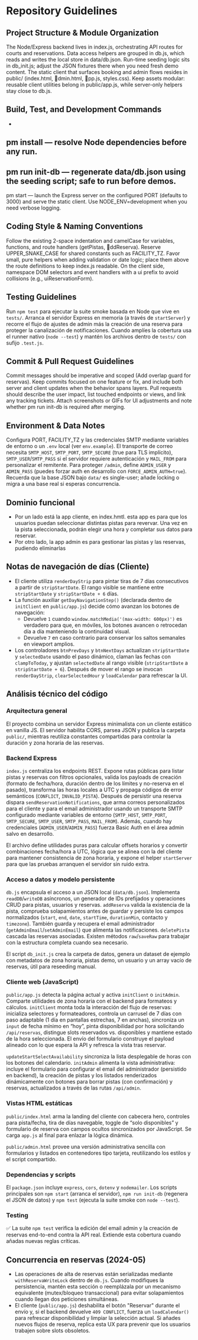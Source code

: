 # Repository Guidelines

## Project Structure & Module Organization
The Node/Express backend lives in index.js, orchestrating API routes for courts and reservations. Data access helpers are grouped in db.js, which reads and writes the local store in data/db.json. Run-time seeding logic sits in db_init.js; adjust the JSON fixtures there when you need fresh demo content. The static client that surfaces booking and admin flows resides in public/ (index.html, dmin.html, pp.js, styles.css). Keep assets modular: reusable client utilities belong in public/app.js, while server-only helpers stay close to db.js.

## Build, Test, and Development Commands
- 
pm install — resolve Node dependencies before any run.
- 
pm run init-db — regenerate data/db.json using the seeding script; safe to run before demos.
- 
pm start — launch the Express server on the configured PORT (defaults to 3000) and serve the static client.
Use NODE_ENV=development when you need verbose logging.

## Coding Style & Naming Conventions
Follow the existing 2-space indentation and camelCase for variables, functions, and route handlers (getPistas, ddReserva). Reserve UPPER_SNAKE_CASE for shared constants such as FACILITY_TZ. Favor small, pure helpers when adding validation or date logic; place them above the route definitions to keep index.js readable. On the client side, namespace DOM selectors and event handlers with a ui prefix to avoid collisions (e.g., uiReservationForm).

## Testing Guidelines
Run `npm test` para ejecutar la suite smoke basada en Node que vive en `tests/`. Arranca el servidor Express en memoria (a través de `startServer`) y recorre el flujo de ajustes de admin más la creación de una reserva para proteger la canalización de notificaciones. Cuando amplíes la cobertura usa el runner nativo (`node --test`) y mantén los archivos dentro de `tests/` con sufijo `.test.js`.

## Commit & Pull Request Guidelines
Commit messages should be imperative and scoped (Add overlap guard for reservas). Keep commits focused on one feature or fix, and include both server and client updates when the behavior spans layers. Pull requests should describe the user impact, list touched endpoints or views, and link any tracking tickets. Attach screenshots or GIFs for UI adjustments and note whether 
pm run init-db is required after merging.

## Environment & Data Notes
Configura PORT, FACILITY_TZ y las credenciales SMTP mediante variables de entorno o un `.env` local (ver `env.example`). El transporte de correo necesita `SMTP_HOST`, `SMTP_PORT`, `SMTP_SECURE` (true para TLS implícito), `SMTP_USER`/`SMTP_PASS` si el servidor requiere autenticación y `MAIL_FROM` para personalizar el remitente. Para proteger `/admin`, define `ADMIN_USER` y `ADMIN_PASS` (puedes forzar auth en desarrollo con `FORCE_ADMIN_AUTH=true`). Recuerda que la base JSON bajo `data/` es single-user; añade locking o migra a una base real si esperas concurrencia.

## Dominio funcional
- Por un lado está la app cliente, en index.hmtl.
esta app es para que los usuarios puedan seleccionar distintas pistas para revervar. Una vez en la pista seleccionada, podrán elegir una hora y completar sus datos para reservar.
- Por otro lado, la app admin es para gestionar las pistas y las reservas, pudiendo eliminarlas

## Notas de navegación de días (Cliente)
- El cliente utiliza `renderDayStrip` para pintar tiras de 7 días consecutivos a partir de `stripStartDate`. El rango visible se mantiene entre `stripStartDate` y `stripStartDate + 6` días.
- La función auxiliar `getDayNavigationStep()` (declarada dentro de `initClient` en `public/app.js`) decide cómo avanzan los botones de navegación:
  - Devuelve `1` cuando `window.matchMedia('(max-width: 600px)')` es verdadero para que, en móviles, los botones avancen o retrocedan día a día manteniendo la continuidad visual.
  - Devuelve `7` en caso contrario para conservar los saltos semanales en viewport amplios.
- Los controladores `btnPrevDays` y `btnNextDays` actualizan `stripStartDate` y `selectedDate` usando el paso dinámico, claman las fechas con `clampToToday`, y ajustan `selectedDate` al rango visible (`stripStartDate` a `stripStartDate + 6`). Después de mover el rango se invocan `renderDayStrip`, `clearSelectedHour` y `loadCalendar` para refrescar la UI.

## Análisis técnico del código

### Arquitectura general
El proyecto combina un servidor Express minimalista con un cliente estático en vanilla JS. El servidor habilita CORS, parsea JSON y publica la carpeta `public/`, mientras reutiliza constantes compartidas para controlar la duración y zona horaria de las reservas.

### Backend Express
`index.js` centraliza los endpoints REST. Expone rutas públicas para listar pistas y reservas con filtros opcionales, valida los payloads de creación (formato de fecha/hora, duración dentro de los límites y no-reserva en el pasado), transforma las horas locales a UTC y propaga códigos de error semánticos (`CONFLICT`, `INVALID_PISTA`). Después de persistir una reserva dispara `sendReservationNotifications`, que arma correos personalizados para el cliente y para el email administrador usando un transporte SMTP configurado mediante variables de entorno (`SMTP_HOST`, `SMTP_PORT`, `SMTP_SECURE`, `SMTP_USER`, `SMTP_PASS`, `MAIL_FROM`). Además, cuando hay credenciales (`ADMIN_USER`/`ADMIN_PASS`) fuerza Basic Auth en el área admin salvo en desarrollo.

El archivo define utilidades puras para calcular offsets horarios y convertir combinaciones fecha/hora a UTC, lógica que se alinea con la del cliente para mantener consistencia de zona horaria, y expone el helper `startServer` para que las pruebas arranquen el servidor sin ruido extra.

### Acceso a datos y modelo persistente
`db.js` encapsula el acceso a un JSON local (`data/db.json`). Implementa `readDB`/`writeDB` asíncronos, un generador de IDs prefijados y operaciones CRUD para pistas, usuarios y reservas. `addReserva` valida la existencia de la pista, comprueba solapamientos antes de guardar y persiste los campos normalizados (`start`, `end`, `date`, `startTime`, `durationMin`, contacto y `timezone`). También guarda y recupera el email administrador (`getAdminEmail`/`setAdminEmail`) que alimenta las notificaciones. `deletePista` cascada las reservas asociadas. Existen métodos `raw`/`saveRaw` para trabajar con la estructura completa cuando sea necesario.

El script `db_init.js` crea la carpeta de datos, genera un dataset de ejemplo con metadatos de zona horaria, pistas demo, un usuario y un array vacío de reservas, útil para reseeding manual.

### Cliente web (JavaScript)
`public/app.js` detecta la página actual y activa `initClient` o `initAdmin`. Comparte utilidades de zona horaria con el backend para formateos y cálculos. `initClient` monta toda la interacción del flujo de reservas: inicializa selectores y formateadores, controla un carrusel de 7 días con paso adaptable (1 día en pantallas estrechas, 7 en anchas), sincroniza un `input` de fecha mínimo en “hoy”, pinta disponibilidad por hora solicitando `/api/reservas`, distingue slots reservados vs. disponibles y mantiene estado de la hora seleccionada. El envío del formulario construye el payload alineado con lo que espera la API y refresca la vista tras reservar.

`updateStartSelectAvailability` sincroniza la lista desplegable de horas con los botones del calendario. `initAdmin` alimenta la vista administrativa: incluye el formulario para configurar el email del administrador (persistido en backend), la creación de pistas y los listados renderizados dinámicamente con botones para borrar pistas (con confirmación) y reservas, actualizados a través de las rutas `/api/admin`.

### Vistas HTML estáticas
`public/index.html` arma la landing del cliente con cabecera hero, controles para pista/fecha, tira de días navegable, toggle de “solo disponibles” y formulario de reserva con campos ocultos sincronizados por JavaScript. Se carga `app.js` al final para enlazar la lógica dinámica.

`public/admin.html` provee una versión administrativa sencilla con formularios y listados en contenedores tipo tarjeta, reutilizando los estilos y el script compartido.

### Dependencias y scripts
El `package.json` incluye `express`, `cors`, `dotenv` y `nodemailer`. Los scripts principales son `npm start` (arranca el servidor), `npm run init-db` (regenera el JSON de datos) y `npm test` (ejecuta la suite smoke con `node --test`).

### Testing
✅ La suite `npm test` verifica la edición del email admin y la creación de reservas end-to-end contra la API real. Extiende esta cobertura cuando añadas nuevas reglas críticas.

## Concurrencia en reservas (2024-05)
- Las operaciones de alta de reservas están serializadas mediante `withReservaWriteLock` dentro de `db.js`. Cuando modifiques la persistencia, mantén esta sección o reemplázala por un mecanismo equivalente (mutex/bloqueo transaccional) para evitar solapamientos cuando llegan dos peticiones simultáneas.
- El cliente (`public/app.js`) deshabilita el botón "Reservar" durante el envío y, si el backend devuelve `409 CONFLICT`, fuerza un `loadCalendar()` para refrescar disponibilidad y limpiar la selección actual. Si añades nuevos flujos de reserva, replica esta UX para prevenir que los usuarios trabajen sobre slots obsoletos.
